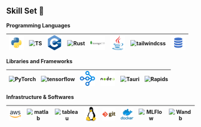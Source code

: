 ## Skill Set :muscle:

**Programming Languages**

<img title="Python" alt="Python" width="40px" src="https://raw.githubusercontent.com/github/explore/master/topics/python/python.png" />|<img alt="TS" title="TypeScript" width="40px" src="https://raw.githubusercontent.com/gilbarbara/logos/c3bbf0e707fa9d7940c2c7b84ac72fa954a444c9/logos/typescript-icon.svg">|<img alt="C++" title="C++" width="40px" src="https://raw.githubusercontent.com/devicons/devicon/master/icons/cplusplus/cplusplus-original.svg">|<img title="Rust" alt="Rust" width="40px" src="https://raw.githubusercontent.com/gilbarbara/logos/c3bbf0e707fa9d7940c2c7b84ac72fa954a444c9/logos/rust.svg">|<img title="MongoDB" alt="MongoDB" width="40px" src="https://raw.githubusercontent.com/github/explore/master/topics/mongodb/mongodb.png">|<img src="https://raw.githubusercontent.com/devicons/devicon/master/icons/java/java-original.svg" alt="java" width="40" height="40"/>|<img src="https://raw.githubusercontent.com/gilbarbara/logos/c3bbf0e707fa9d7940c2c7b84ac72fa954a444c9/logos/tailwindcss-icon.svg" alt="tailwindcss" width="40" height="40"/>|<img title="SQL" alt="SQL" width="40px" src="https://raw.githubusercontent.com/github/explore/master/topics/sql/sql.png">|
|--|--|--|--|--|--|--|--|


**Libraries and Frameworks**

<img title="PyTorch" alt="PyTorch" width="40px" src="https://www.vectorlogo.zone/logos/pytorch/pytorch-icon.svg">|<img src="https://www.vectorlogo.zone/logos/tensorflow/tensorflow-icon.svg" alt="tensorflow" width="40" height="40"/>|<img src="https://raw.githubusercontent.com/ray-project/ray/master/dashboard/client/src/logo.svg" alt="Ray" width="40" height="40"/>|<img src="https://raw.githubusercontent.com/devicons/devicon/master/icons/nodejs/nodejs-original-wordmark.svg" alt="nodejs" width="40" height="40"/>|<img title="Tauri" alt="Tauri" width="40px" src="https://raw.githubusercontent.com/gilbarbara/logos/c3bbf0e707fa9d7940c2c7b84ac72fa954a444c9/logos/tauri.svg">|<img title="Rapids" alt="Rapids" width="80px" src="https://camo.githubusercontent.com/a06b6a44ef25ee9aa6bc319b20e43c11c86325bdf2275761bec0acdaa20fee24/68747470733a2f2f7261706964732e61692f6173736574732f696d616765732f7261706964735f6c6f676f2e706e67">|
|--|--|--|--|--|--|
</div>
</div>

**Infrastructure & Softwares**

<img title="AWS" alt="AWS" width="40px" src="https://raw.githubusercontent.com/github/explore/main/topics/aws/aws.png">|<img src="https://upload.wikimedia.org/wikipedia/commons/2/21/Matlab_Logo.png" alt="matlab" width="40" height="40"/>|<img src="https://dwglogo.com/wp-content/uploads/2016/07/1300px_Tableau_Software_logo-611x420.png"  alt="tableau" width="40" height="40"/>|<img src="https://raw.githubusercontent.com/devicons/devicon/master/icons/linux/linux-original.svg" alt="linux" width="40" height="40"/>|<img title="git" alt="git" width="40px" src="https://raw.githubusercontent.com/github/explore/master/topics/git/git.png">|<img title="Docker" alt="Docker" width="40px" src="https://raw.githubusercontent.com/github/explore/master/topics/docker/docker.png">|<img title="MLFlow" alt="MLFlow" width="40px" src="https://raw.githubusercontent.com/mlflow/mlflow/master/assets/icon.svg">|<img title="Wandb" alt="Wandb" width="40px" src="https://raw.githubusercontent.com/wandb/assets/main/wandb-dots-logo.svg">
|--|--|--|--|--|--|--|--|
